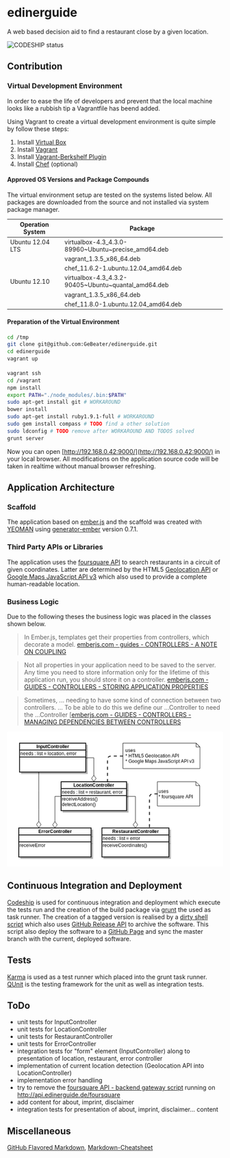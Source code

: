 edinerguide
===========

A web based decision aid to find a restaurant close by a given location.

![CODESHIP status](https://www.codeship.io/projects/ea774840-2784-0131-e141-3a7953958826/status)

## Contribution

### Virtual Development Environment

In order to ease the life of developers and prevent that the local machine looks like a rubbish
tip a Vagrantfile has beend added.

Using Vagrant to create a virtual development environment is quite simple by follow these steps:

1. Install [Virtual Box](https://www.virtualbox.org/wiki/Downloads)
2. Install [Vagrant](http://downloads.vagrantup.com/)
3. Install [Vagrant-Berkshelf Plugin](https://github.com/riotgames/vagrant-berkshelf)
4. Install [Chef](http://www.opscode.com/chef/install/) (optional)

#### Approved OS Versions and Package Compounds

The virtual environment setup are tested on the systems listed below. All
packages are downloaded from the source and not installed via system package manager.

| Operation System | Package                                             |
| ---------------- | --------------------------------------------------- |
| Ubuntu 12.04 LTS | virtualbox-4.3_4.3.0-89960~Ubuntu~precise_amd64.deb |
|                  | vagrant_1.3.5_x86_64.deb                            |
|                  | chef_11.6.2-1.ubuntu.12.04_amd64.deb                |
| Ubuntu 12.10     | virtualbox-4.3_4.3.2-90405~Ubuntu~quantal_amd64.deb |
|                  | vagrant_1.3.5_x86_64.deb                            |
|                  | chef_11.8.0-1.ubuntu.12.04_amd64.deb                |

#### Preparation of the Virtual Environment

```bash
cd /tmp
git clone git@github.com:GeBeater/edinerguide.git
cd edinerguide
vagrant up

vagrant ssh
cd /vagrant
npm install
export PATH="./node_modules/.bin:$PATH"
sudo apt-get install git # WORKAROUND
bower install
sudo apt-get install ruby1.9.1-full # WORKAROUND
sudo gem install compass # TODO find a other solution
sudo ldconfig # TODO remove after WORKAROUND AND TODOS solved
grunt server
```

Now you can open [http://192.168.0.42:9000/](http://192.168.0.42:9000/) in your local browser.
All modifications on the application source code will be taken in realtime without manual
browser refreshing.


## Application Architecture

### Scaffold

The application based on [ember.js](http://emberjs.com/) and the scaffold was created with
[YEOMAN](http://yeoman.io/) using [generator-ember](https://github.com/yeoman/generator-ember)
version 0.7.1.

### Third Party APIs or Libraries

The application uses the [foursquare API](https://developer.foursquare.com/) to search restaurants
in a circuit of given coordinates. Latter are determined by the HTML5 [Geolocation API](http://dev.w3.org/geo/api/spec-source.html)
or [Google Maps JavaScript API v3](https://developers.google.com/maps/documentation/javascript/)
which also used to provide a complete human-readable location.

### Business Logic

Due to the following theses the business logic was placed in the classes shown below.

> In Ember.js, templates get their properties from controllers, which decorate a model.
[emberjs.com - guides - CONTROLLERS - A NOTE ON COUPLING](http://emberjs.com/guides/controllers/#toc_a-note-on-coupling)

> Not all properties in your application need to be saved to the server. Any time you need to store
> information only for the lifetime of this application run, you should store it on a controller.
[emberjs.com - GUIDES - CONTROLLERS - STORING APPLICATION PROPERTIES](http://emberjs.com/guides/controllers/#toc_storing-application-properties)

> Sometimes, ... needing to have some kind of connection between two controllers. ...
> To be able to do this we define our ...Controller to need the ...Controller
[[emberjs.com - GUIDES - CONTROLLERS - MANAGING DEPENDENCIES BETWEEN CONTROLLERS](http://emberjs.com/guides/controllers/dependencies-between-controllers/)

![](docs/diagrams/businesslogic800x500.png?raw=true)

## Continuous Integration and Deployment

[Codeship](https://www.codeship.io/) is used for continuous integration and deployment which
execute the tests run and the creation of the build package via [grunt](http://gruntjs.com/)
the used as task runner. The creation of a tagged version is realised by a [dirty shell script](env-scripts/codeship-deployment.sh)
which also uses [GitHub Release API](http://developer.github.com/v3/repos/releases/) to archive
the software. This script also deploy the software to a [GitHub Page](http://pages.github.com/)
and sync the master branch with the current, deployed software.

## Tests

[Karma](http://karma-runner.github.io/) is used as a test runner which placed into the grunt
task runner. [QUnit](http://qunitjs.com/) is the testing framework for the unit as well as
integration tests.

## ToDo

* unit tests for InputController
* unit tests for LocationController
* unit tests for RestaurantController
* unit tests for ErrorController
* integration tests for "form" element (InputController) along to presentation of location, restaurant, error controller
* implementation of current location detection (Geolocation API into LocationController)
* implementation error handling
* try to remove the [foursquare API - backend gateway script](env-scripts/foursquare.php) running on http://api.edinerguide.de/foursquare
* add content for about, imprint, disclaimer
* integration tests for presentation of about, imprint, disclaimer... content

## Miscellaneous

[GitHub Flavored Markdown](https://help.github.com/articles/github-flavored-markdown), 
[Markdown-Cheatsheet](https://github.com/adam-p/markdown-here/wiki/Markdown-Cheatsheet)


